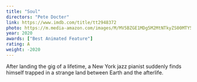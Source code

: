 ```yaml
---
title: "Soul"
directors: "Pete Docter"
link: https://www.imdb.com/title/tt2948372
photo: https://m.media-amazon.com/images/M/MV5BZGE1MDg5M2MtNTkyZS00MTY5LTg1YzUtZTlhZmM1Y2EwNmFmXkEyXkFqcGdeQXVyNjA3OTI0MDc@._V1_UX182_CR0,0,182,268_AL_.jpg
year: 2020
awards: ["Best Animated Feature"]
rating: A
weight: -2020
---
```

After landing the gig of a lifetime, a New York jazz pianist suddenly finds himself trapped in a strange land between Earth and the afterlife.